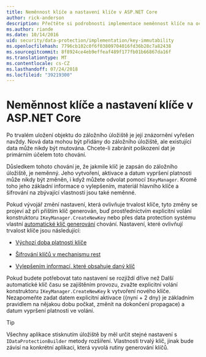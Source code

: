 ```yaml
---
title: Neměnnost klíče a nastavení klíče v ASP.NET Core
author: rick-anderson
description: Přečtěte si podrobnosti implementace neměnnost klíče na ochranu dat ASP.NET Core API.
ms.author: riande
ms.date: 10/14/2016
uid: security/data-protection/implementation/key-immutability
ms.openlocfilehash: 7796cb102c0f6f03809704016fd36b28c7a82438
ms.sourcegitcommit: 8f8924ce4eb9effeaf489f177fb01b66867da16f
ms.translationtype: MT
ms.contentlocale: cs-CZ
ms.lasthandoff: 07/24/2018
ms.locfileid: "39219300"
---
```

# <a name="key-immutability-and-key-settings-in-aspnet-core"></a>Neměnnost klíče a nastavení klíče v ASP.NET Core

Po trvalém uložení objektu do záložního úložiště je její znázornění vyřešen navždy. Nová data mohou být přidány do záložního úložiště, ale existující data může nikdy být mutována. Chcete-li zabránit poškození dat je primárním účelem toto chování.

Důsledkem tohoto chování je, že jakmile klíč je zapsán do záložního úložiště, je neměnný. Jeho vytvoření, aktivace a datum vypršení platnosti může nikdy být změněn, i když můžete odvolat pomocí `IKeyManager`. Kromě toho jeho základní informace o vylepšením, materiál hlavního klíče a šifrování na zbývající vlastnosti jsou také neměnné.

Pokud vývojář změní nastavení, která ovlivňuje trvalost klíče, tyto změny se projeví až při příštím klíč generován, buď prostřednictvím explicitní volání konstruktoru `IKeyManager.CreateNewKey` nebo přes data protection systému vlastní [automatické klíč generování](xref:security/data-protection/implementation/key-management#data-protection-implementation-key-management) chování. Nastavení, které ovlivňují trvalost klíče jsou následující:

* [Výchozí doba platnosti klíče](xref:security/data-protection/implementation/key-management#data-protection-implementation-key-management)

* [Šifrování klíčů v mechanismu rest](xref:security/data-protection/implementation/key-encryption-at-rest)

* [Vylepšením informací, které obsahuje daný klíč](xref:security/data-protection/configuration/overview#changing-algorithms-with-usecryptographicalgorithms)

Pokud budete potřebovat tato nastavení se rozjíždí dříve než Další automatické klíč času se zajištěním provozu, zvažte explicitní volání konstruktoru `IKeyManager.CreateNewKey` k vytvoření nového klíče. Nezapomeňte zadat datem explicitní aktivace ({nyní + 2 dny} je základním pravidlem na nějakou dobu počkat, změnit na dokončení propagace) a datum vypršení platnosti ve volání.

>[!TIP]
> Všechny aplikace stisknutím úložiště by měl určit stejné nastavení s `IDataProtectionBuilder` metody rozšíření. Vlastnosti trvalý klíč, jinak bude závisí na konkrétní aplikaci, která vyvolá rutiny generování klíčů.
